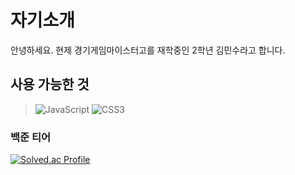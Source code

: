 자기소개
=============
안녕하세요.
현제 경기게임마이스터고를 재학중인 2학년 김민수라고 합니다.


사용 가능한 것
-------------

>![JavaScript](https://img.shields.io/badge/JavaScript-F7DF1E.svg?&style=for-the-badge&logo=JavaScript&logoColor=white)
>![CSS3](https://img.shields.io/badge/CSS3-1572B6.svg?&style=for-the-badge&logo=CSS3&logoColor=white)
>


### 백준 티어 

[![Solved.ac Profile](http://mazassumnida.wtf/api/v2/generate_badge?boj=zminsu5)](https://solved.ac/zminsu5/)
